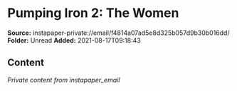 # Pumping Iron 2: The Women

**Source:** instapaper-private://email/f4814a07ad5e8d325b057d9b30b016dd/
**Folder:** Unread
**Added:** 2021-08-17T09:18:43




## Content
*Private content from instapaper_email*

